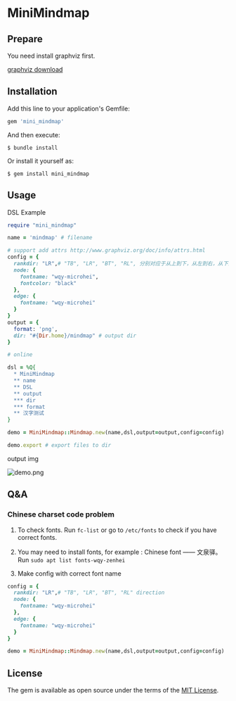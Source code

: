 # MiniMindmap

## Prepare

You need install graphviz first.

[graphviz download](http://www.graphviz.org/download/)

## Installation

Add this line to your application's Gemfile:

```ruby
gem 'mini_mindmap'
```

And then execute:

    $ bundle install

Or install it yourself as:

    $ gem install mini_mindmap

## Usage

DSL Example

```ruby
require "mini_mindmap"

name = 'mindmap' # filename

# support add attrs http://www.graphviz.org/doc/info/attrs.html
config = {
  rankdir: "LR",# "TB", "LR", "BT", "RL", 分别对应于从上到下，从左到右，从下到上和从右到左绘制的有向图
  node: {
    fontname: "wqy-microhei",
    fontcolor: "black"
  },
  edge: {
    fontname: "wqy-microhei"
  }
}
output = {
  format: 'png',
  dir: "#{Dir.home}/mindmap" # output dir
}

# online

dsl = %Q{
  * MiniMindmap
  ** name
  ** DSL
  ** output
  *** dir
  *** format
  ** 汉字测试
}

demo = MiniMindmap::Mindmap.new(name,dsl,output=output,config=config)

demo.export # export files to dir

```
output img

![demo.png](https://wx2.sbimg.cn/2020/07/16/CiWr6.png)

## Q&A

### Chinese charset code problem

1. To check fonts. Run `fc-list` or go to `/etc/fonts` to check if you have correct fonts.

2. You may need to install fonts, for example : Chinese font —— 文泉驿。 Run `sudo apt list fonts-wqy-zenhei`
3. Make config with correct font name

> 
```ruby
config = {
  rankdir: "LR",# "TB", "LR", "BT", "RL" direction
  node: {
    fontname: "wqy-microhei"
  },
  edge: {
    fontname: "wqy-microhei"
  }
}

demo = MiniMindmap::Mindmap.new(name,dsl,output=output,config=config)

```
## License

The gem is available as open source under the terms of the [MIT License](https://opensource.org/licenses/MIT).
